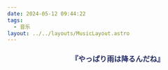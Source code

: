 ```yaml
---
date: 2024-05-12 09:44:22
tags: 
  - 音乐
layout: ../../layouts/MusicLayout.astro
---
```

<div id="albums">
    <div id="ツユ">
        <h3 style="text-align:center">
            <font color="#242D62">『やっぱり雨は降るんだね』</font>
        </h3>
        <div>
            <link rel="stylesheet" href="/js/APlayer.min.css">
            <div id="aplayer"></div>
            <script src="/js/APlayer.min.js"></script>
        </div>
        <script>
            const ap = new APlayer({
                container: document.getElementById('aplayer'),
                mini: false,
                autoplay: false,
                theme: '#242D62',
                loop: 'all',
                order: 'random',
                preload: 'auto',
                volume: 0.3,
                mutex: true,
                listFolded: false,
                listMaxHeight: 90,
                audio: [
                    {
                        name: 'やっぱり雨は降るんだね',
                        artist: 'ツユ',
                        url: 'https://github.com/Resalia/music2/raw/master/%E3%82%84%E3%81%A3%E3%81%B1%E3%82%8A%E9%9B%A8%E3%81%AF%E9%99%8D%E3%82%8B%E3%82%93%E3%81%A0%E3%81%AD/01.%20%E3%82%84%E3%81%A3%E3%81%B1%E3%82%8A%E9%9B%A8%E3%81%AF%E9%99%8D%E3%82%8B%E3%82%93%E3%81%A0%E3%81%AD.flac',
                        cover: '/images/やっぱり雨は降るんだね.jpg'
                    },
                    {
                        name: 'やっぱり雨は降るんだね Acoustic arrange ver.',
                        artist: 'ツユ',
                        url: 'https://github.com/Resalia/music2/raw/master/%E3%82%84%E3%81%A3%E3%81%B1%E3%82%8A%E9%9B%A8%E3%81%AF%E9%99%8D%E3%82%8B%E3%82%93%E3%81%A0%E3%81%AD/animate%20%E7%89%B9%E5%85%B8/01.%20%E3%82%84%E3%81%A3%E3%81%B1%E3%82%8A%E9%9B%A8%E3%81%AF%E9%99%8D%E3%82%8B%E3%82%93%E3%81%A0%E3%81%AD%20Acoustic%20arrange%20ver..flac',
                        cover: '/images/やっぱり雨は降るんだね.jpg'
                    },
                    {
                        name: '夏浅し',
                        artist: 'ツユ',
                        url: 'https://github.com/Resalia/music2/raw/master/%E3%82%84%E3%81%A3%E3%81%B1%E3%82%8A%E9%9B%A8%E3%81%AF%E9%99%8D%E3%82%8B%E3%82%93%E3%81%A0%E3%81%AD/02.%20%E5%A4%8F%E6%B5%85%E3%81%97.flac',
                        cover: '/images/やっぱり雨は降るんだね.jpg'
                    },
                    {
                        name: '風薫る空の下',
                        artist: 'ツユ',
                        url: 'https://github.com/Resalia/music2/raw/master/%E3%82%84%E3%81%A3%E3%81%B1%E3%82%8A%E9%9B%A8%E3%81%AF%E9%99%8D%E3%82%8B%E3%82%93%E3%81%A0%E3%81%AD/03.%20%E9%A2%A8%E8%96%AB%E3%82%8B%E7%A9%BA%E3%81%AE%E4%B8%8B.flac',
                        cover: '/images/やっぱり雨は降るんだね.jpg'
                    },
                    {
                        name: 'アサガオの散る頃に',
                        artist: 'ツユ',
                        url: 'https://github.com/Resalia/music2/raw/master/%E3%82%84%E3%81%A3%E3%81%B1%E3%82%8A%E9%9B%A8%E3%81%AF%E9%99%8D%E3%82%8B%E3%82%93%E3%81%A0%E3%81%AD/04.%20%E3%82%A2%E3%82%B5%E3%82%AC%E3%82%AA%E3%81%AE%E6%95%A3%E3%82%8B%E9%A0%83%E3%81%AB.flac',
                        cover: '/images/やっぱり雨は降るんだね.jpg'
                    },
                    {
                        name: 'ひとりぼっちと未来',
                        artist: 'ツユ',
                        url: 'https://github.com/Resalia/music2/raw/master/%E3%82%84%E3%81%A3%E3%81%B1%E3%82%8A%E9%9B%A8%E3%81%AF%E9%99%8D%E3%82%8B%E3%82%93%E3%81%A0%E3%81%AD/05.%20%E3%81%B2%E3%81%A8%E3%82%8A%E3%81%BC%E3%81%A3%E3%81%A1%E3%81%A8%E6%9C%AA%E6%9D%A5.flac',
                        cover: '/images/やっぱり雨は降るんだね.jpg'
                    },
                    {
                        name: 'あの世行きのバスに乗ってさらば。',
                        artist: 'ツユ',
                        url: 'https://github.com/Resalia/music2/raw/master/%E3%82%84%E3%81%A3%E3%81%B1%E3%82%8A%E9%9B%A8%E3%81%AF%E9%99%8D%E3%82%8B%E3%82%93%E3%81%A0%E3%81%AD/06.%20%E3%81%82%E3%81%AE%E4%B8%96%E8%A1%8C%E3%81%8D%E3%81%AE%E3%83%90%E3%82%B9%E3%81%AB%E4%B9%97%E3%81%A3%E3%81%A6%E3%81%95%E3%82%89%E3%81%B0%E3%80%82.flac',
                        cover: '/images/やっぱり雨は降るんだね.jpg'
                    },
                    {
                        name: '太陽になれるかな',
                        artist: 'ツユ',
                        url: 'https://github.com/Resalia/music2/raw/master/%E3%82%84%E3%81%A3%E3%81%B1%E3%82%8A%E9%9B%A8%E3%81%AF%E9%99%8D%E3%82%8B%E3%82%93%E3%81%A0%E3%81%AD/07.%20%E5%A4%AA%E9%99%BD%E3%81%AB%E3%81%AA%E3%82%8C%E3%82%8B%E3%81%8B%E3%81%AA.flac',
                        cover: '/images/やっぱり雨は降るんだね.jpg'
                    },
                    {
                        name: '羨望',
                        artist: 'ツユ',
                        url: 'https://github.com/Resalia/music2/raw/master/%E3%82%84%E3%81%A3%E3%81%B1%E3%82%8A%E9%9B%A8%E3%81%AF%E9%99%8D%E3%82%8B%E3%82%93%E3%81%A0%E3%81%AD/08.%20%E7%BE%A8%E6%9C%9B.flac',
                        cover: '/images/やっぱり雨は降るんだね.jpg'
                    },
                    {
                        name: 'くらべられっ子',
                        artist: 'ツユ',
                        url: 'https://github.com/Resalia/music2/raw/master/%E3%82%84%E3%81%A3%E3%81%B1%E3%82%8A%E9%9B%A8%E3%81%AF%E9%99%8D%E3%82%8B%E3%82%93%E3%81%A0%E3%81%AD/09.%20%E3%81%8F%E3%82%89%E3%81%B9%E3%82%89%E3%82%8C%E3%81%A3%E5%AD%90.flac',
                        cover: '/images/やっぱり雨は降るんだね.jpg'
                    },
                    {
                        name: 'くらべられっ子 Acoustic arrange ver.',
                        artist: 'ツユ',
                        url: 'https://github.com/Resalia/music2/raw/master/%E3%82%84%E3%81%A3%E3%81%B1%E3%82%8A%E9%9B%A8%E3%81%AF%E9%99%8D%E3%82%8B%E3%82%93%E3%81%A0%E3%81%AD/animate%20%E7%89%B9%E5%85%B8/02.%20%E3%81%8F%E3%82%89%E3%81%B9%E3%82%89%E3%82%8C%E3%81%A3%E5%AD%90%20Acoustic%20arrange%20ver..flac',
                        cover: '/images/やっぱり雨は降るんだね.jpg'
                    },
                    {
                        name: 'ロックな君とはお別れだ',
                        artist: 'ツユ',
                        url: 'https://github.com/Resalia/music2/raw/master/%E3%82%84%E3%81%A3%E3%81%B1%E3%82%8A%E9%9B%A8%E3%81%AF%E9%99%8D%E3%82%8B%E3%82%93%E3%81%A0%E3%81%AD/10.%20%E3%83%AD%E3%83%83%E3%82%AF%E3%81%AA%E5%90%9B%E3%81%A8%E3%81%AF%E3%81%8A%E5%88%A5%E3%82%8C%E3%81%A0.flac',
                        cover: '/images/やっぱり雨は降るんだね.jpg'
                    },
                    {
                        name: 'ナミカレ',
                        artist: 'ツユ',
                        url: 'https://github.com/Resalia/music2/raw/master/%E3%82%84%E3%81%A3%E3%81%B1%E3%82%8A%E9%9B%A8%E3%81%AF%E9%99%8D%E3%82%8B%E3%82%93%E3%81%A0%E3%81%AD/11.%20%E3%83%8A%E3%83%9F%E3%82%AB%E3%83%AC.flac',
                        cover: '/images/やっぱり雨は降るんだね.jpg'
                    }
                ]
            });
        </script>
    </div>
</div>

